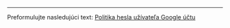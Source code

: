 

---

Preformulujte nasledujúci text:
[Politika hesla užívateľa Google účtu](chrome-extension://pcmpcfapbekmbjjkdalcgopdkipoggdi/pages/1h43hlt5l5metqsbqt/GoogleAccountUserPasswordPolicy/1h6b22rhl1rsnq99t1?locale=sk)